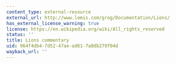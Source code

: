 ```yaml
---
content_type: external-resource
external_url: http://www.lemis.com/grog/Documentation/Lions/
has_external_license_warning: true
license: https://en.wikipedia.org/wiki/All_rights_reserved
status: ''
title: Lions commentary
uid: 964f4db4-7d52-47ae-ad61-7a0db279f04d
wayback_url: ''
---
```

